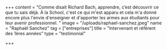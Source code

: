 +++
content = "Comme disait Richard Bach, apprendre, c’est découvrir ce que tu sais déjà. À la School, c'est ce qui m'est apparu et cela m'a donné encore plus l'envie d'enseigner et d'apporter les armes aux étudiants pour leur avenir professionnel. "
image = "/uploads/raphael-sanchez.jpeg"
name = "Raphaël Sanchez"
tag = ["entreprises"]
title = "Intervenant et référent des 1ères années"
type = "testimonial"

+++
